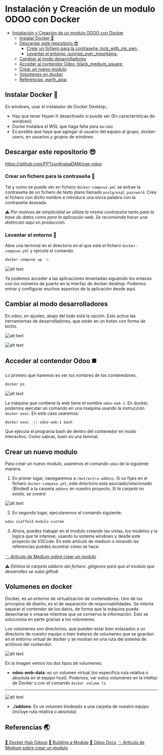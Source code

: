 

# Instalación y Creación de un modulo ODOO con Docker

- [Instalación y Creación de un modulo ODOO con Docker](#instalación-y-creación-de-un-modulo-odoo-con-docker)
  - [Instalar Docker :whale2:](#instalar-docker-whale2)
  - [Descargar este repositorio :sunglasses:](#descargar-este-repositorio-sunglasses)
    - [Crear un fichero para la contraseña :lock\_with\_ink\_pen:](#crear-un-fichero-para-la-contraseña-lock_with_ink_pen)
    - [Levantar el entorno :sunrise\_over\_mountains:](#levantar-el-entorno-sunrise_over_mountains)
  - [Cambiar al modo desarrolladores](#cambiar-al-modo-desarrolladores)
  - [Acceder al contendor Odoo :black\_medium\_square:](#acceder-al-contendor-odoo-black_medium_square)
  - [Crear un nuevo modulo](#crear-un-nuevo-modulo)
  - [Volumenes en docker](#volumenes-en-docker)
  - [Referencias :earth\_asia:](#referencias-earth_asia)


## Instalar Docker :whale2:
En windows, usar el instalador de Docker Desktop,:
- Hay que tener Hyper-V desactivado si puede ser  (En características de windows)
- Docke instalara el WSL que haga falta para su uso
- Es posible que haya que agregar al usuario del equipo al grupo, docker-users, en usuarios y grupos de windows

## Descargar este repositorio :sunglasses:

https://github.com/FPTxurdinagaDAM/sge-odoo

### Crear un fichero para la contraseña :lock_with_ink_pen:

Tal y como se puede ver en fichero `docker-compose.yml`  se extrae la contraseña de un fichero de texto plano llamado `postgresql_password`. Crea el fichero con dicho nombre e introduce una única palabra con la contraseña deseada.

:warning: *Por motivos de simplicidad se utiliza la misma contraseña tanto para la base de datos como para la aplicación web. Se recomienda hacer una distinción aquí en producción.*

### Levantar el entorno :sunrise_over_mountains:

Abre una terminal en el directorio en el que está el fichero `docker-compose.yml` y ejecuta el comando.

```bash
docker compose up -d
```

![alt text](image-2.png)

Ya podemos acceder a las aplicaciones levantadas siguiendo los enlaces con los números de puerto en la interfaz de docker desktop. Podemos entrar y configurar muchos aspectos de la aplicación desde aquí.

## Cambiar al modo desarrolladores
En odoo, en ajustes, abajo del todo está la opción. Esto activa las herramientas de desarrolladores, que están en un boton con forma de bicho.

![alt text](image-3.png)

![alt text](image-4.png)

## Acceder al contendor Odoo :black_medium_square:

Lo primero que haremos es ver los nombres de los contenedores.

```bash
docker ps
```
![alt text](image.png)

La máquina que contiene la web tiene el nombre `odoo-web-1`. En docker, podemos ejecutar un comando en una maquina usando la instrucción `docker exec`. En este caso usaremos:

```bash
docker exec -it odoo-web-1 bash
```

Que ejecuta el programa bash de dentro del contenedor en modo interactivo. Como sabras, bash es una teminal.


## Crear un nuevo modulo

Para crear un nuevo modulo, usaremos el comando `odoo` de la siguiente manera.

1. En primer lugar, navegaremos a `/mnt/extra-addons`. Si os fijais en el fichero `docker-compose.yml`, este directorio esta asociado/relacionado (Binded)  a la carpeta `addons` en nuestro proyecto. *Si la carpeta no existe, se creará*

![alt text](image-1.png)

2. En segundo lugar, ejecutaremos el comando siguiente:

```bash
odoo scaffold modulo-custom
```

3. Ahora, puedes trabajar en el modulo creando las vistas, los modelos y la logica que te interese, usando tu sistema windows y desde este proyecto de VSCode. En este artículo de medium o mirando las referencias puedes econtrar cómo se hace.

[:part_alternation_mark: Arítculo de Medium sobre crear un modulo](https://medium.com/@waooseo/how-to-create-or-develop-a-custom-module-in-odoo-814b083473aa)

:warning: *Elimina la carpeta addons del fichero .gitignore para que el modulo que desarrolles se suba github*

## Volumenes en docker

Docker, es un entorno de virtualización de contenedores. Uno de los principios de diseño, es el de separación de responsabilidades. Se intenta separar el contendor de los datos, de forma que la máquina pueda desecharse o crearse mientras que se conserva la información. Esto se solucciona en parte gracias a los volumenes.

Los volumenes son directorios, que pueden estar bien enlazados a un directorio de nuestro equipo o bien tratarse de volumenes que se guardan en el entorno virtual de docker y se montan en una ruta del sistema de archivos del contendor. 

![alt text](image-5.png)

En la imagen vemos los dos tipos de volumenes:

- **odoo-web-data**: es un volumen virtual (no especifica ruta relativa o absoluta en el equipo host). Podemos, ver estos volumenes en la intefaz de Docker o con el comando `docker volume ls` 

---
 
![alt text](image-6.png)
- **./addons**: Es un volumen bindeado a una carpeta de nuestro equipo (incluye ruta relativa o absoluta)


## Referencias :earth_asia:

[:whale2: Docker Hub Odooo](https://hub.docker.com/_/odoo)
[:jigsaw: Building a Module](https://www.odoo.com/documentation/18.0/developer/tutorials/backend.html)
[:closed_book: Odoo Docs](https://www.odoo.com/documentation/18.0/applications.html)
[:part_alternation_mark: Arítculo de Medium sobre crear un modulo](https://medium.com/@waooseo/how-to-create-or-develop-a-custom-module-in-odoo-814b083473aa)